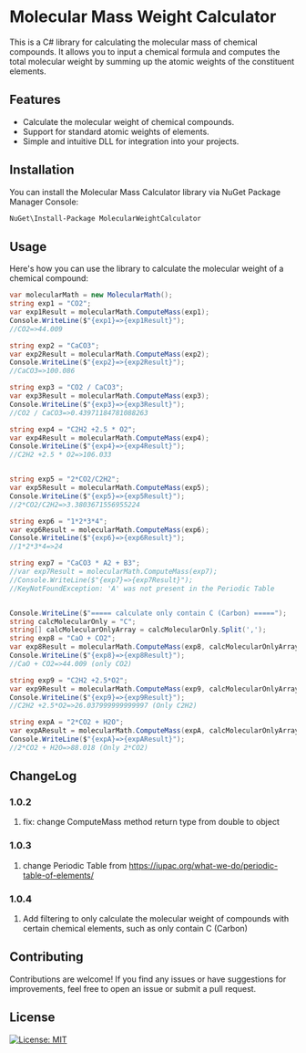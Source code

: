 # Molecular Mass Weight Calculator

This is a C# library for calculating the molecular mass of chemical compounds.
It allows you to input a chemical formula and computes the total molecular weight by summing up the atomic weights of the constituent elements.

## Features

-   Calculate the molecular weight of chemical compounds.
-   Support for standard atomic weights of elements.
-   Simple and intuitive DLL for integration into your projects.

## Installation

You can install the Molecular Mass Calculator library via NuGet Package Manager Console:

```bash
NuGet\Install-Package MolecularWeightCalculator
```

## Usage

Here's how you can use the library to calculate the molecular weight of a chemical compound:

```csharp
var molecularMath = new MolecularMath();
string exp1 = "CO2";
var exp1Result = molecularMath.ComputeMass(exp1);
Console.WriteLine($"{exp1}=>{exp1Result}");
//CO2=>44.009

string exp2 = "CaCO3";
var exp2Result = molecularMath.ComputeMass(exp2);
Console.WriteLine($"{exp2}=>{exp2Result}");
//CaCO3=>100.086

string exp3 = "CO2 / CaCO3";
var exp3Result = molecularMath.ComputeMass(exp3);
Console.WriteLine($"{exp3}=>{exp3Result}");
//CO2 / CaCO3=>0.43971184781088263

string exp4 = "C2H2 +2.5 * O2";
var exp4Result = molecularMath.ComputeMass(exp4);
Console.WriteLine($"{exp4}=>{exp4Result}");
//C2H2 +2.5 * O2=>106.033


string exp5 = "2*CO2/C2H2";
var exp5Result = molecularMath.ComputeMass(exp5);
Console.WriteLine($"{exp5}=>{exp5Result}");
//2*CO2/C2H2=>3.3803671556955224

string exp6 = "1*2*3*4";
var exp6Result = molecularMath.ComputeMass(exp6);
Console.WriteLine($"{exp6}=>{exp6Result}");
//1*2*3*4=>24

string exp7 = "CaCO3 * A2 + B3";
//var exp7Result = molecularMath.ComputeMass(exp7);
//Console.WriteLine($"{exp7}=>{exp7Result}");
//KeyNotFoundException: 'A' was not present in the Periodic Table


Console.WriteLine($"===== calculate only contain C (Carbon) =====");
string calcMolecularOnly = "C";
string[] calcMolecularOnlyArray = calcMolecularOnly.Split(',');
string exp8 = "CaO + CO2";
var exp8Result = molecularMath.ComputeMass(exp8, calcMolecularOnlyArray);
Console.WriteLine($"{exp8}=>{exp8Result}");
//CaO + CO2=>44.009 (only CO2)

string exp9 = "C2H2 +2.5*O2";
var exp9Result = molecularMath.ComputeMass(exp9, calcMolecularOnlyArray);
Console.WriteLine($"{exp9}=>{exp9Result}");
//C2H2 +2.5*O2=>26.037999999999997 (Only C2H2)

string expA = "2*CO2 + H2O";
var expAResult = molecularMath.ComputeMass(expA, calcMolecularOnlyArray);
Console.WriteLine($"{expA}=>{expAResult}");
//2*CO2 + H2O=>88.018 (Only 2*CO2)

```

## ChangeLog

### 1.0.2

1. fix: change ComputeMass method return type from double to object

### 1.0.3

1. change Periodic Table from https://iupac.org/what-we-do/periodic-table-of-elements/

### 1.0.4

1. Add filtering to only calculate the molecular weight of compounds with certain chemical elements, such as only contain C (Carbon)

## Contributing

Contributions are welcome!
If you find any issues or have suggestions for improvements, feel free to open an issue or submit a pull request.

## License

[![License: MIT](https://img.shields.io/badge/License-MIT-yellow.svg)](https://opensource.org/licenses/MIT)
